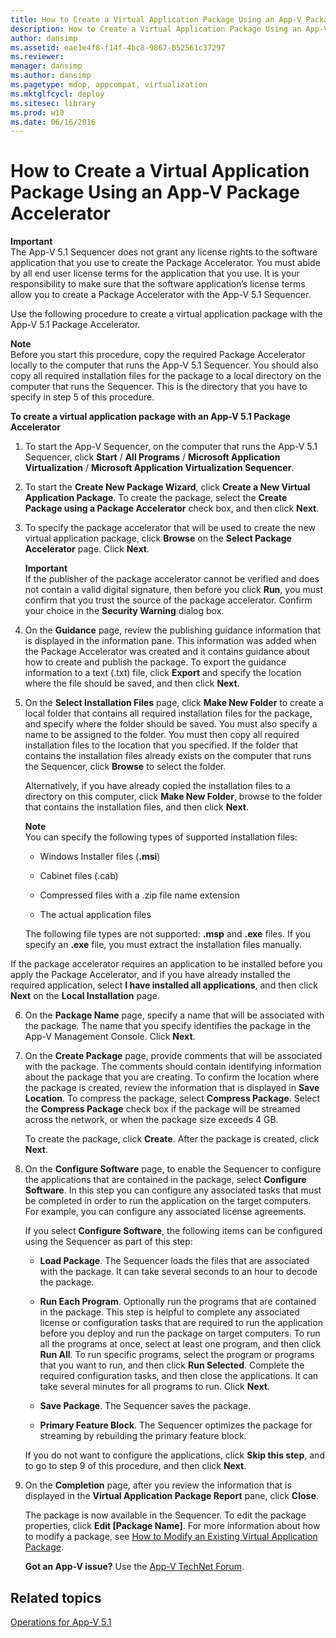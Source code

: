 ```yaml
---
title: How to Create a Virtual Application Package Using an App-V Package Accelerator
description: How to Create a Virtual Application Package Using an App-V Package Accelerator
author: dansimp
ms.assetid: eae1e4f8-f14f-4bc8-9867-052561c37297
ms.reviewer: 
manager: dansimp
ms.author: dansimp
ms.pagetype: mdop, appcompat, virtualization
ms.mktglfcycl: deploy
ms.sitesec: library
ms.prod: w10
ms.date: 06/16/2016
---
```



# How to Create a Virtual Application Package Using an App-V Package Accelerator


**Important**  
The App-V 5.1 Sequencer does not grant any license rights to the software application that you use to create the Package Accelerator. You must abide by all end user license terms for the application that you use. It is your responsibility to make sure that the software application’s license terms allow you to create a Package Accelerator with the App-V 5.1 Sequencer.



Use the following procedure to create a virtual application package with the App-V 5.1 Package Accelerator.

**Note**  
Before you start this procedure, copy the required Package Accelerator locally to the computer that runs the App-V 5.1 Sequencer. You should also copy all required installation files for the package to a local directory on the computer that runs the Sequencer. This is the directory that you have to specify in step 5 of this procedure.



**To create a virtual application package with an App-V 5.1 Package Accelerator**

1.  To start the App-V Sequencer, on the computer that runs the App-V 5.1 Sequencer, click **Start** / **All Programs** / **Microsoft Application Virtualization** / **Microsoft Application Virtualization Sequencer**.

2.  To start the **Create New Package Wizard**, click **Create a New Virtual Application Package**. To create the package, select the **Create Package using a Package Accelerator** check box, and then click **Next**.

3.  To specify the package accelerator that will be used to create the new virtual application package, click **Browse** on the **Select Package Accelerator** page. Click **Next**.

    **Important**  
    If the publisher of the package accelerator cannot be verified and does not contain a valid digital signature, then before you click **Run**, you must confirm that you trust the source of the package accelerator. Confirm your choice in the **Security Warning** dialog box.



4.  On the **Guidance** page, review the publishing guidance information that is displayed in the information pane. This information was added when the Package Accelerator was created and it contains guidance about how to create and publish the package. To export the guidance information to a text (.txt) file, click **Export** and specify the location where the file should be saved, and then click **Next**.

5.  On the **Select Installation Files** page, click **Make New Folder** to create a local folder that contains all required installation files for the package, and specify where the folder should be saved. You must also specify a name to be assigned to the folder. You must then copy all required installation files to the location that you specified. If the folder that contains the installation files already exists on the computer that runs the Sequencer, click **Browse** to select the folder.

    Alternatively, if you have already copied the installation files to a directory on this computer, click **Make New Folder**, browse to the folder that contains the installation files, and then click **Next**.

    **Note**  
    You can specify the following types of supported installation files:

    -   Windows Installer files (**.msi**)

    -   Cabinet files (.cab)

    -   Compressed files with a .zip file name extension

    -   The actual application files

    The following file types are not supported: **.msp** and **.exe** files. If you specify an **.exe** file, you must extract the installation files manually.




If the package accelerator requires an application to be installed before you apply the Package Accelerator, and if you have already installed the required application, select **I have installed all applications**, and then click **Next** on the **Local Installation** page.


6. On the **Package Name** page, specify a name that will be associated with the package. The name that you specify identifies the package in the App-V Management Console. Click **Next**.

7. On the **Create Package** page, provide comments that will be associated with the package. The comments should contain identifying information about the package that you are creating. To confirm the location where the package is created, review the information that is displayed in **Save Location**. To compress the package, select **Compress Package**. Select the **Compress Package** check box if the package will be streamed across the network, or when the package size exceeds 4 GB.

   To create the package, click **Create**. After the package is created, click **Next**.

8. On the **Configure Software** page, to enable the Sequencer to configure the applications that are contained in the package, select **Configure Software**. In this step you can configure any associated tasks that must be completed in order to run the application on the target computers. For example, you can configure any associated license agreements.

   If you select **Configure Software**, the following items can be configured using the Sequencer as part of this step:

   -   **Load Package**. The Sequencer loads the files that are associated with the package. It can take several seconds to an hour to decode the package.

   -   **Run Each Program**. Optionally run the programs that are contained in the package. This step is helpful to complete any associated license or configuration tasks that are required to run the application before you deploy and run the package on target computers. To run all the programs at once, select at least one program, and then click **Run All**. To run specific programs, select the program or programs that you want to run, and then click **Run Selected**. Complete the required configuration tasks, and then close the applications. It can take several minutes for all programs to run. Click **Next**.

   -   **Save Package**. The Sequencer saves the package.

   -   **Primary Feature Block**. The Sequencer optimizes the package for streaming by rebuilding the primary feature block.

   If you do not want to configure the applications, click **Skip this step**, and to go to step 9 of this procedure, and then click **Next**.

9. On the **Completion** page, after you review the information that is displayed in the **Virtual Application Package Report** pane, click **Close**.

   The package is now available in the Sequencer. To edit the package properties, click **Edit \[Package Name\]**. For more information about how to modify a package, see [How to Modify an Existing Virtual Application Package](how-to-modify-an-existing-virtual-application-package-beta.md).

   **Got an App-V issue?** Use the [App-V TechNet Forum](https://social.technet.microsoft.com/Forums/home?forum=mdopappv).

## Related topics


[Operations for App-V 5.1](operations-for-app-v-51.md)









